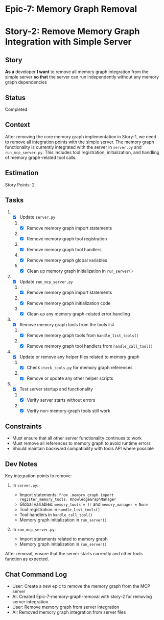 # Epic-7: Memory Graph Removal
# Story-2: Remove Memory Graph Integration with Simple Server

## Story

**As a** developer
**I want** to remove all memory graph integration from the simple server
**so that** the server can run independently without any memory graph dependencies

## Status

Completed

## Context

After removing the core memory graph implementation in Story-1, we need to remove all integration points with the simple server. The memory graph functionality is currently integrated with the server in `server.py` and `run_mcp_server.py`. This includes tool registration, initialization, and handling of memory graph-related tool calls.

## Estimation

Story Points: 2

## Tasks

1. - [x] Update `server.py`
   1. - [x] Remove memory graph import statements
   2. - [x] Remove memory graph tool registration
   3. - [x] Remove memory graph tool handlers
   4. - [x] Remove memory graph global variables
   5. - [x] Clean up memory graph initialization in `run_server()`

2. - [x] Update `run_mcp_server.py`
   1. - [x] Remove memory graph import statements
   2. - [x] Remove memory graph initialization code
   3. - [x] Clean up any memory graph-related error handling

3. - [x] Remove memory graph tools from the tools list
   1. - [x] Remove memory graph tools from `handle_list_tools()`
   2. - [x] Remove memory graph tool handlers from `handle_call_tool()`

4. - [x] Update or remove any helper files related to memory graph
   1. - [x] Check `check_tools.py` for memory graph references
   2. - [x] Remove or update any other helper scripts

5. - [x] Test server startup and functionality
   1. - [x] Verify server starts without errors
   2. - [x] Verify non-memory-graph tools still work

## Constraints

- Must ensure that all other server functionality continues to work
- Must remove all references to memory graph to avoid runtime errors
- Should maintain backward compatibility with tools API where possible

## Dev Notes

Key integration points to remove:

1. In `server.py`:
   - Import statements: `from .memory_graph import register_memory_tools, KnowledgeGraphManager`
   - Global variables: `memory_tools = []` and `memory_manager = None`
   - Tool registration in `handle_list_tools()`
   - Tool handlers in `handle_call_tool()`
   - Memory graph initialization in `run_server()`

2. In `run_mcp_server.py`:
   - Import statements related to memory graph
   - Memory graph initialization in `run_server()`

After removal, ensure that the server starts correctly and other tools function as expected.

## Chat Command Log

- User: Create a new epic to remove the memory graph from the MCP server
- AI: Created Epic-7-memory-graph-removal with story-2 for removing server integration
- User: Remove memory graph from server integration
- AI: Removed memory graph integration from server files